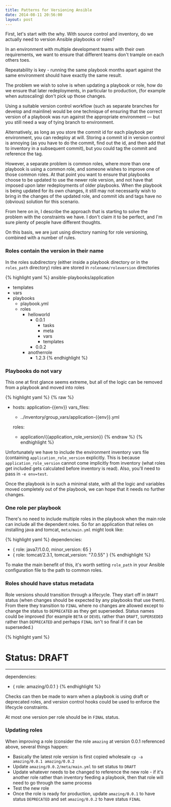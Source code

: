 ```yaml
---
title: Patterns for Versioning Ansible
date: 2014-08-11 20:56:00
layout: post
---
```

First, let's start with the why. With source control and inventory, do we actually need 
to version Ansible playbooks or roles? 

In an environment with multiple development teams with their own requirements, we want
to ensure that different teams don't trample on each others toes. 

Repeatability is key - running the same playbook months apart against the same environment
should have exactly the same result. 

The problem we wish to solve is when updating a playbook or role, 
how do we ensure that later redeployments, in particular to production,
(for example when autoscaling) don't pick up those changes. 

Using a suitable version control workflow (such as separate branches for develop and mainline)
would be one technique of ensuring that the correct version of a playbook was run against the
appropriate environment &mdash; but you still need a way of tying branch to environment. 

Alternatively, as long as you store the commit id for each playbook per environment,
you can redeploy at will. Storing a commit id in 
version control is annoying (as you have to do the commit, find out the id, and then add that
to inventory in a subsequent commit), but you could tag the commit and reference the tag.

However, a separate problem is common roles, where more than one playbook is using a common role, and 
someone wishes to improve one of those common roles. At that point you want to ensure that
playbooks choose to be updated to use the newer role version, and not have that imposed upon
later redeployments of older playbooks. When the playbook is being updated for its own changes,
it still may not necessarily wish to bring in the changes of the updated role, and commit ids
and tags have no (obvious) solution for this scenario. 

From here on in, I describe the approach that is starting to solve the problem with the
constraints we have. I don't claim it to be perfect, and I'm sure plenty of people have 
different thoughts.

On this basis, we are just using directory naming for role versioning, combined with a number
of rules.

### Roles contain the version in their name

In the roles subdirectory (either inside a playbook directory or in the `roles_path` directory)
roles are stored in `rolename/roleversion` directories

{% highlight yaml %}
ansible-playbooks/application
 - templates
 - vars
 - playbooks
     - playbook.yml
     - roles
         - helloworld
             - 0.0.1
                 - tasks
                 - meta
                 - vars
                 - templates
             - 0.0.2
         - anotherrole
             - 1.2.3
{% endhighlight %}

### Playbooks do not vary
This one at first glance seems extreme, but all of the logic can be removed from a playbook
and moved into roles

{% highlight yaml %}
{% raw %}
- hosts: application-{{env}}
  vars_files: 
  - ../inventory/group_vars/application-{{env}}.yml

  roles:
  - application/{{application_role_version}}
{% endraw %}
{% endhighlight %}

Unfortunately we have to include the environment inventory vars file (containing
`application_role_version` explicitly. This is because `application_role_version` 
cannot come implicitly from inventory (what roles get included 
gets calculated before inventory is read). Also, you'll need to pass in `-e env=test`.

Once the playbook is in such a minimal state, with all the logic and variables moved completely
out of the playbook, we can hope that it needs no further changes. 

### One role per playbook

There's no need to include multiple roles in the playbook when the main role can
include all the dependent roles. So for an application that relies on installing java
and tomcat, `meta/main.yml` might look like:

{% highlight yaml %}
dependencies:
- { role: java7/1.0.0, minor_version: 65 }
- { role: tomcat/2.3.1, tomcat_version: "7.0.55" }
{% endhighlight %}

To make the main benefit of this, it's worth setting `role_path` in your Ansible configuration
file to the path to common roles. 

### Roles should have status metadata

Role versions should transition through a lifecycle. They start off in `DRAFT` status (when changes
should be expected by any playbooks that use them). From there they transition to `FINAL` 
where no changes are allowed except to change the status to `DEPRECATED` as they get
superseded. Status names could be improved (for example `BETA` or `DEVEL` rather than `DRAFT`, 
`SUPERSEDED` rather than `DEPRECATED` and perhaps `FINAL` isn't so final if it can be superseded.)

{% highlight yaml %}
# Status: DRAFT
---
dependencies:
- { role: amazing/0.0.1 }
{% endhighlight %}

Checks can then be made to warn when a playbook is using draft or deprecated roles, and version
control hooks could be used to enforce the lifecycle constraints. 

At most one version per role should be in `FINAL` status.

### Updating roles

When improving a role (consider the role `amazing` at version 0.0.1 referenced above, 
several things happen:

* Basically the latest role version is first copied wholesale `cp -a amazing/0.0.1 amazing/0.0.2`
* Update `amazing/0.0.2/meta/main.yml` to set status to `DRAFT`
* Update whatever needs to be changed to reference the new role - if it's another role rather
  than inventory feeding a playbook, then that role will need to go through the same process
* Test the new role
* Once the role is ready for production, update `amazing/0.0.1` to have status `DEPRECATED` and
  set `amazing/0.0.2` to have status `FINAL`

